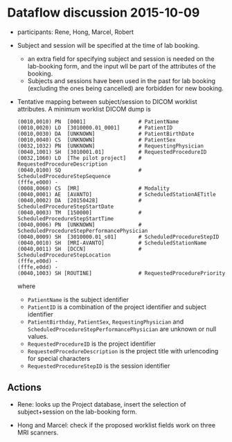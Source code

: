 # Dataflow discussion 2015-10-09

- participants: Rene, Hong, Marcel, Robert

- Subject and session will be specified at the time of lab booking.
    - an extra field for specifying subject and session is needed on the lab-booking form, and the input wll be part of the attributes of the booking.
    - Subjects and sessions have been used in the past for lab booking (excluding the ones being cancelled) are forbidden for new booking. 

- Tentative mapping between subject/session to DICOM worklist attributes.  A minimum worklist DICOM dump is

    ```
    (0010,0010) PN  [0001]                 # PatientName
    (0010,0020) LO  [3010000.01_0001]      # PatientID
    (0010,0030) DA  [UNKNOWN]              # PatientBirthDate
    (0010,0040) CS  [UNKNOWN]              # PatientSex
    (0032,1032) PN  [UNKNOWN]              # RequestingPhysician
    (0040,1001) SH  [3010001.01]           # RequestedProcedureID
    (0032,1060) LO  [The pilot project]    # RequestedProcedureDescription 
    (0040,0100) SQ                         # ScheduledProcedureStepSequence
    (fffe,e000) -
    (0008,0060) CS  [MR]                   # Modality
    (0040,0001) AE  [AVANTO]               # ScheduledStationAETitle
    (0040,0002) DA  [20150428]             # ScheduledProcedureStepStartDate
    (0040,0003) TM  [150000]               # ScheduledProcedureStepStartTime
    (0040,0006) PN  [UNKNOWN]              # ScheduledProcedureStepPerformancePhysician
    (0040,0009) SH  [3010000.01_s01]       # ScheduledProcedureStepID
    (0040,0010) SH  [MRI-AVANTO]           # ScheduledStationName
    (0040,0011) SH  [DCCN]                 # ScheduledProcedureStepLocation
    (fffe,e00d) -
    (fffe,e0dd) -
    (0040,1003) SH [ROUTINE]               # RequestedProcedurePriority
    ```

    where

    - `PatientName` is the subject identifier 
    - `PatientID` is a combination of the project identifier and subject identifier 
    - `PatientBirthday`, `PatientSex`, `RequestingPhysician` and `ScheduledProcedureStepPerformancePhysician` are unknown or null values. 
    - `RequestedProcedureID` is the project identifier
    - `RequestedProcedureDescription` is the project title with urlencoding for special characters 
    - `RequestedProcedureStepID` is the session identifier

## Actions

- Rene: looks up the Project database, insert the selection of subject+session on the lab-booking form.

- Hong and Marcel: check if the proposed worklist fields work on three MRI scanners.
